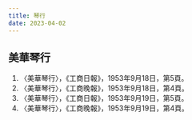 ```yaml
---
title: 琴行
date: 2023-04-02
---
```

<adsense></adsense>

## 美華琴行
1. 〈美華琴行〉，《工商日報》，1953年9月18日，第5頁。
2. 〈美華琴行〉，《工商晚報》，1953年9月18日，第4頁。
3. 〈美華琴行〉，《工商日報》，1953年9月19日，第5頁。
4. 〈美華琴行〉，《工商晚報》，1953年9月19日，第4頁。